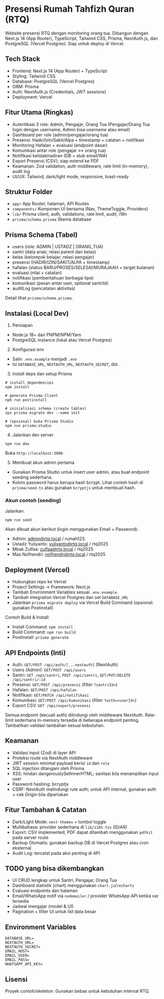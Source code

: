 # Presensi Rumah Tahfizh Quran (RTQ)

Website presensi RTQ dengan monitoring orang tua. Dibangun dengan Next.js 14 (App Router), TypeScript, Tailwind CSS, Prisma, NextAuth.js, dan PostgreSQL (Vercel Postgres). Siap untuk deploy di Vercel.

## Tech Stack
- Frontend: Next.js 14 (App Router) + TypeScript
- Styling: Tailwind CSS
- Database: PostgreSQL (Vercel Postgres)
- ORM: Prisma
- Auth: NextAuth.js (Credentials, JWT sessions)
- Deployment: Vercel

## Fitur Utama (Ringkas)
- Autentikasi 3 role: Admin, Pengajar, Orang Tua (Pengajar/Orang Tua login dengan username, Admin bisa username atau email)
- Dashboard per role (admin/pengajar/orang tua)
- Presensi: Hadir/Izin/Sakit/Alpa + timestamp + catatan + notifikasi
- Monitoring Hafalan + evaluasi (endpoint dasar)
- Komunikasi antar role (pengajar ↔ orang tua)
- Notifikasi ketidakhadiran (DB + stub email/WA)
- Export Presensi (CSV); siap extend ke PDF
- Keamanan: Zod validation, auth middleware, rate limit (in-memory), audit log
- UI/UX: Tailwind, dark/light mode, responsive, toast-ready

## Struktur Folder
- `app/` App Router, halaman, API Routes
- `components/` Komponen UI bersama (Nav, ThemeToggle, Providers)
- `lib/` Prisma client, auth, validations, rate limit, audit, i18n
- `prisma/schema.prisma` Skema database

## Prisma Schema (Tabel)
- users (role: ADMIN | USTADZ | ORANG_TUA)
- santri (data anak; relasi parent dan kelas)
- kelas (kelompok belajar; relasi pengajar)
- presensi (HADIR/IZIN/SAKIT/ALPA + timestamp)
- hafalan (status BARU/PROSES/SELESAI/MURAJAAH + target bulanan)
- evaluasi (nilai + catatan)
- notifikasi (pemberitahuan berbagai tipe)
- komunikasi (pesan antar user, optional santriId)
- auditLog (pencatatan aktivitas)

Detail lihat `prisma/schema.prisma`.

## Instalasi (Local Dev)
1) Persiapan
- Node.js 18+ dan PNPM/NPM/Yarn
- PostgreSQL instance (lokal atau Vercel Postgres)

2) Konfigurasi env
- Salin `.env.example` menjadi `.env`
- Isi `DATABASE_URL`, `NEXTAUTH_URL`, `NEXTAUTH_SECRET`, dst.

3) Install deps dan setup Prisma
```
# install dependencies
npm install

# generate Prisma Client
npm run postinstall

# inisialisasi schema (create tables)
npx prisma migrate dev --name init

# (opsional) buka Prisma Studio
npm run prisma:studio
```

4) Jalankan dev server
```
npm run dev
```
Buka `http://localhost:3000`.

5) Membuat akun admin pertama
- Gunakan Prisma Studio untuk insert user admin, atau buat endpoint seeding sederhana.
- Kolom password harus berupa hash bcrypt. Lihat contoh hash di `prisma/seed.ts` atau gunakan `bcryptjs` untuk membuat hash.

### Akun contoh (seeding)
Jalankan:
```
npm run seed
```
Akan dibuat akun berikut (login menggunakan Email + Password):
- Admin: admin@rtq.local / rumah123.
- Ustadz Yuliyanto: yuliyanto@rtq.local / rtq2025
- Mbak Zulfaa: zulfaa@rtq.local / rtq2025
- Mas Nofhendri: nofhendri@rtq.local / rtq2025

## Deployment (Vercel)
- Hubungkan repo ke Vercel
- Project Settings → Framework: Next.js
- Tambah Environment Variables sesuai `.env.example`
- Tambah integration Vercel Postgres dan set `DATABASE_URL`
- Jalankan `prisma migrate deploy` via Vercel Build Command (opsional: gunakan Postinstall)

Contoh Build & Install:
- Install Command: `npm install`
- Build Command: `npm run build`
- Postinstall: `prisma generate`

## API Endpoints (Inti)
- Auth: `GET/POST /api/auth/[...nextauth]` (NextAuth)
- Users (Admin): `GET/POST /api/users`
- Santri: `GET /api/santri`, `POST /api/santri`, `GET/PUT/DELETE /api/santri/:id`
- Presensi: `GET/POST /api/presensi` (filter `?santriId=`)
- Hafalan: `GET/POST /api/hafalan`
- Notifikasi: `GET/PATCH /api/notifikasi`
- Komunikasi: `GET/POST /api/komunikasi` (filter `?with=<userId>`) 
- Export CSV: `GET /api/export/presensi`

Semua endpoint (kecuali auth) dilindungi oleh middleware NextAuth. Rate-limit sederhana in-memory tersedia di beberapa endpoint penting. Tambahkan validasi tambahan sesuai kebutuhan.

## Keamanan
- Validasi input (Zod) di layer API
- Proteksi route via NextAuth middleware
- JWT session minimal payload berisi `id` dan `role`
- SQL injection ditangani oleh Prisma
- XSS: hindari dangerouslySetInnerHTML; sanitasi bila menampilkan input user
- Password hashing: bcryptjs
- CSRF: NextAuth melindungi rute auth; untuk API internal, gunakan auth + cek Origin bila diperlukan

## Fitur Tambahan & Catatan
- Dark/Light Mode: `next-themes` + tombol toggle
- Multibahasa: provider sederhana di `lib/i18n.tsx` (ID/AR)
- Export: CSV implemented; PDF dapat ditambah menggunakan `pdfkit` pada server route
- Backup Otomatis: gunakan backup DB di Vercel Postgres atau cron eksternal
- Audit Log: tercatat pada aksi penting di API

## TODO yang bisa dikembangkan
- UI CRUD lengkap untuk Santri, Pengajar, Orang Tua
- Dashboard statistik (chart) menggunakan `chart.js`/`recharts`
- Evaluasi endpoints dan halaman
- Email/WhatsApp notif via `nodemailer` / provider WhatsApp API ketika var tersedia
- Jadwal mengajar (model & UI)
- Pagination + filter UI untuk list data besar

## Environment Variables
```
DATABASE_URL=
NEXTAUTH_URL=
NEXTAUTH_SECRET=
EMAIL_HOST=
EMAIL_USER=
EMAIL_PASS=
WHATSAPP_API_KEY=
```

## Lisensi
Proyek contoh/skeleton. Gunakan bebas untuk kebutuhan internal RTQ.
